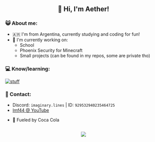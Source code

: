 ## <p align="center">👋 Hi, I'm Aether!</p>
### 😺 About me: ###
  - 🇦🇷 I'm from Argentina, currently studying and coding for fun!
- 🔨 I'm currently working on:
  * School
  * Phoenix Security for Minecraft
  * Small projects (can be found in my repos, some are private tho)
### 💻 Know/learning: ###
  [![stuff](https://skillicons.dev/icons?i=java,js,cs,go,sass,next,html,css)](https://skillicons.dev)
### 📩 Contact: ###
  * Discord: `imaginary.lines` | ID: `929532940235464725`
  * [Imf44 @ YouTube](https://www.youtube.com/channel/UCPN5_9n3syVvC0dAgaOvnig) 
- 🥤 Fueled by Coca Cola

##
<p align="center">
 <img src="https://github-readme-stats.vercel.app/api?username=imAETHER&&show_icons=true&&count_private=true&title_color=ff8e02&icon_color=ff8e02&text_color=f9e6d8&bg_color=45,6B0B5E,680729&hide_border=true">
</p>
